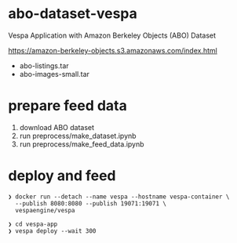 # abo-dataset-vespa
Vespa Application with Amazon Berkeley Objects (ABO) Dataset

https://amazon-berkeley-objects.s3.amazonaws.com/index.html

* abo-listings.tar
* abo-images-small.tar

# prepare feed data

1. download ABO dataset
2. run preprocess/make_dataset.ipynb
3. run preprocess/make_feed_data.ipynb

# deploy and feed

```
❯ docker run --detach --name vespa --hostname vespa-container \
  --publish 8080:8080 --publish 19071:19071 \
  vespaengine/vespa
```

```
❯ cd vespa-app
❯ vespa deploy --wait 300
```